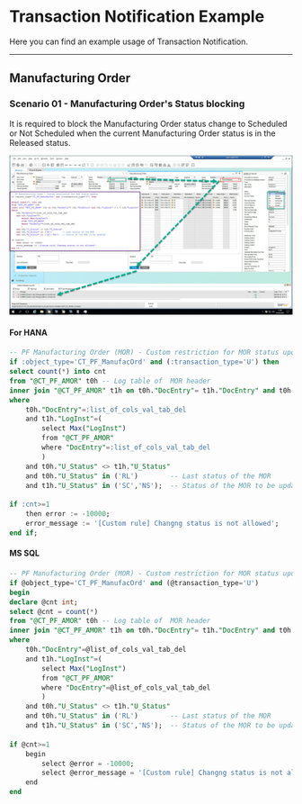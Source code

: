 # Transaction Notification Example

Here you can find an example usage of Transaction Notification.

---

## Manufacturing Order

### Scenario 01 - Manufacturing Order's Status blocking

It is required to block the Manufacturing Order status change to Scheduled or Not Scheduled when the current Manufacturing Order status is in the Released status.

![Example](./media/manufactruing-order-example.png)

#### For HANA

```sql
-- PF Manufacturing Order (MOR) - Custom restriction for MOR status update 
if :object_type='CT_PF_ManufacOrd' and (:transaction_type='U') then
select count(*) into cnt
from "@CT_PF_AMOR" t0h -- Log table of  MOR header
inner join "@CT_PF_AMOR" t1h on t0h."DocEntry"= t1h."DocEntry" and t0h."LogInst" + 1 = t1h."LogInst"
where
    t0h."DocEntry"=:list_of_cols_val_tab_del
    and t1h."LogInst"=(
        select Max("LogInst")
        from "@CT_PF_AMOR"
        where "DocEntry"=:list_of_cols_val_tab_del
        )
    and t0h."U_Status" <> t1h."U_Status"
    and t0h."U_Status" in ('RL')        -- Last status of the MOR
    and t1h."U_Status" in ('SC','NS');  -- Status of the MOR to be updated
     
if :cnt>=1
    then error := -10000;
    error_message := '[Custom rule] Changng status is not allowed';
end if;
```

#### MS SQL 

```sql
-- PF Manufacturing Order (MOR) - Custom restriction for MOR status update 
if @object_type='CT_PF_ManufacOrd' and (@transaction_type='U')
begin
declare @cnt int;
select @cnt = count(*)
from "@CT_PF_AMOR" t0h -- Log table of  MOR header
inner join "@CT_PF_AMOR" t1h on t0h."DocEntry"= t1h."DocEntry" and t0h."LogInst" + 1 = t1h."LogInst"
where
    t0h."DocEntry"=@list_of_cols_val_tab_del
    and t1h."LogInst"=(
        select Max("LogInst")
        from "@CT_PF_AMOR"
        where "DocEntry"=@list_of_cols_val_tab_del
        )
    and t0h."U_Status" <> t1h."U_Status"
    and t0h."U_Status" in ('RL')        -- Last status of the MOR
    and t1h."U_Status" in ('SC','NS');  -- Status of the MOR to be updated
     
if @cnt>=1
    begin
        select @error = -10000;
        select @error_message = '[Custom rule] Changng status is not allowed';
    end
end
```
